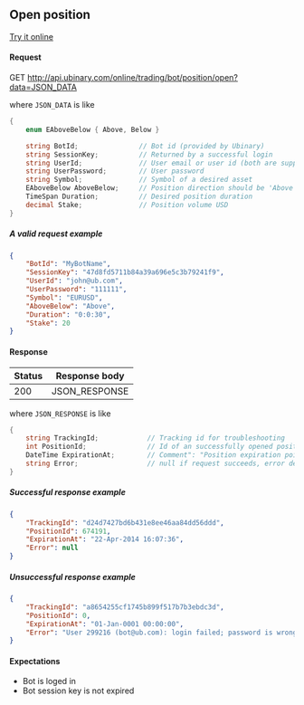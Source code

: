 ﻿## Open position

[Try it online](http://api.ubinary.com/nunit/page/bots.html)


#### Request

GET http://api.ubinary.com/online/trading/bot/position/open?data=JSON_DATA

where `JSON_DATA` is like

```C#
{
    enum EAboveBelow { Above, Below }

    string BotId;               // Bot id (provided by Ubinary)
    string SessionKey;          // Returned by a successful login   
    string UserId;              // User email or user id (both are supported)
    string UserPassword;        // User password
    string Symbol;              // Symbol of a desired asset
    EAboveBelow AboveBelow;     // Position direction should be 'Above' or 'Below'
    TimeSpan Duration;          // Desired position duration
    decimal Stake;              // Position volume USD
}
```

##### A valid request example

```json
{
    "BotId": "MyBotName",
    "SessionKey": "47d8fd5711b84a39a696e5c3b79241f9",
    "UserId": "john@ub.com",
    "UserPassword": "111111",
    "Symbol": "EURUSD",
    "AboveBelow": "Above",
    "Duration": "0:0:30",
    "Stake": 20
}
```

#### Response

Status | Response body
-------|--------------
200    | JSON_RESPONSE

where `JSON_RESPONSE` is like

```C#
{
    string TrackingId;            // Tracking id for troubleshooting
    int PositionId;               // Id of an successfully opened position
    DateTime ExpirationAt;        // Comment": "Position expiration point
    string Error;                 // null if request succeeds, error description if request fails
}
```

##### Successful response example

```json
{
    "TrackingId": "d24d7427bd6b431e8ee46aa84dd56ddd",
    "PositionId": 674191,
    "ExpirationAt": "22-Apr-2014 16:07:36",
    "Error": null
}
```


##### Unsuccessful response example

```json
{
    "TrackingId": "a8654255cf1745b899f517b7b3ebdc3d",
    "PositionId": 0,
    "ExpirationAt": "01-Jan-0001 00:00:00",
    "Error": "User 299216 (bot@ub.com): login failed; password is wrong"
}
```


#### Expectations

- Bot is loged in
- Bot session key is not expired
